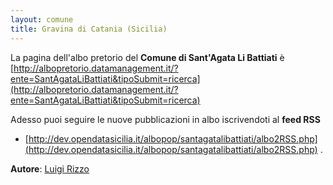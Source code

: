 ```yaml
---
layout: comune
title: Gravina di Catania (Sicilia)
---
```


La pagina dell'albo pretorio del **Comune di Sant'Agata Li Battiati** è [http://albopretorio.datamanagement.it/?ente=SantAgataLiBattiati&tipoSubmit=ricerca](http://albopretorio.datamanagement.it/?ente=SantAgataLiBattiati&tipoSubmit=ricerca)

Adesso puoi seguire le nuove pubblicazioni in albo iscrivendoti al **feed RSS** 

* [http://dev.opendatasicilia.it/albopop/santagatalibattiati/albo2RSS.php](http://dev.opendatasicilia.it/albopop/santagatalibattiati/albo2RSS.php) .

**Autore**: [Luigi Rizzo](https://github.com/bartsimp)